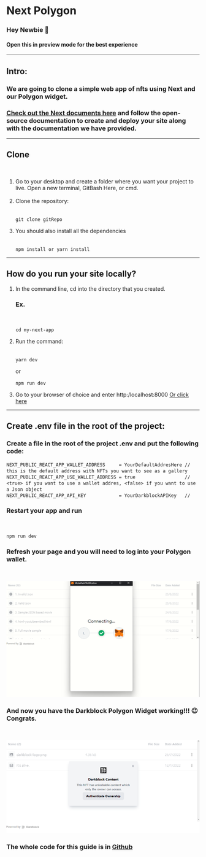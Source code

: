 <h1>Next Polygon</h1>
<h3>Hey Newbie &#128075;</h3>
<h4>Open this in preview mode for the best experience</h4>
<hr>
<h2>Intro:</h2>
<h3>We are going to clone a simple web app of nfts using Next and our Polygon widget.</h3>
<h3>
<a href="https://nextjs.org/docs">Check out the Next documents here</a> and follow the open-source documentation to create and deploy your site along with the documentation we have provided.</h3><hr>
<h2>Clone</h2><br>
<ol>
<li>Go to your desktop and create a folder where you want your project to live. Open a new terminal, GitBash Here, or cmd.</li><br>
<li>Clone the repository:</li>
<br>

```
git clone gitRepo
```

<li>You should also install all the dependencies</li>
<br>

```
npm install or yarn install
```

</ol>
<hr>

<h2>How do you run your site locally?</h2>
<ol>
<li>In the command line, cd into the directory that you created.
<h3>Ex.</h3>
<br>

```
cd my-next-app
```

<li>Run the command: </li><br>

```
yarn dev
```

or

```
npm run dev
```

<li>Go to your browser of choice and enter http:/localhost:8000 <a href="http://localhost:3000">Or click here</a></li>
</ol>
<hr>
<h2>Create .env file in the root of the project:</h2>

<h3>Create a file in the root of the project <strong>.env</strong> and put the following code:</h3>

```
NEXT_PUBLIC_REACT_APP_WALLET_ADDRESS     = YourDefaultAddresHere // this is the default address with NFTs you want to see as a gallery
NEXT_PUBLIC_REACT_APP_USE_WALLET_ADDRESS = true                  // <true> if you want to use a wallet addres, <false> if you want to use a Json object
NEXT_PUBLIC_REACT_APP_API_KEY            = YourDarkblockAPIKey   //
```

<h3>Restart your app and run</h3>
<br>

```
npm run dev
```

<h3>Refresh your page and you will need to log into your Polygon wallet.</h3>
<br>

<img src="./eth.png"><br>

<h3>And now you have the <strong>Darkblock Polygon Widget</strong> working!!!	&#x1f609; Congrats.</h3><br>

<img src="./EthereumAuth.png"><br>

<h3>The whole code for this guide is in <a href="https://github.com/darkblockio/">Github</a></h3>

